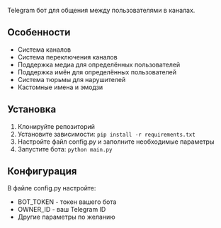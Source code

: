 Telegram бот для общения между пользователями в каналах.

## Особенности
- Система каналов
- Система переключения каналов
- Поддержка медиа для определённых пользователей
- Поддержка имён для определённых пользователей
- Система тюрьмы для нарушителей
- Кастомные имена и эмодзи

## Установка
1. Клонируйте репозиторий
2. Установите зависимости: `pip install -r requirements.txt`
3. Настройте файл config.py и заполните необходимые параметры
4. Запустите бота: `python main.py`

## Конфигурация
В файле config.py настройте:
- BOT_TOKEN - токен вашего бота
- OWNER_ID - ваш Telegram ID
- Другие параметры по желанию